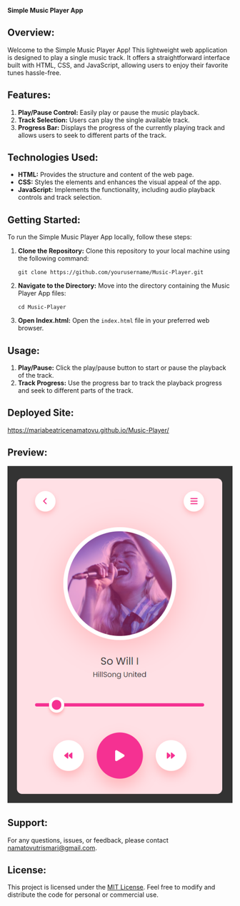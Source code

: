 **Simple Music Player App**

## Overview:
Welcome to the Simple Music Player App! This lightweight web application is designed to play a single music track. It offers a straightforward interface built with HTML, CSS, and JavaScript, allowing users to enjoy their favorite tunes hassle-free.

## Features:
1. **Play/Pause Control:** Easily play or pause the music playback.
2. **Track Selection:** Users can play the single available track.
3. **Progress Bar:** Displays the progress of the currently playing track and allows users to seek to different parts of the track.

## Technologies Used:
- **HTML:** Provides the structure and content of the web page.
- **CSS:** Styles the elements and enhances the visual appeal of the app.
- **JavaScript:** Implements the functionality, including audio playback controls and track selection.

## Getting Started:
To run the Simple Music Player App locally, follow these steps:

1. **Clone the Repository:** Clone this repository to your local machine using the following command:
   ```
   git clone https://github.com/yourusername/Music-Player.git
   ```

2. **Navigate to the Directory:** Move into the directory containing the Music Player App files:
   ```
   cd Music-Player
   ```

3. **Open Index.html:** Open the `index.html` file in your preferred web browser.

## Usage:
1. **Play/Pause:** Click the play/pause button to start or pause the playback of the track.
2. **Track Progress:** Use the progress bar to track the playback progress and seek to different parts of the track.

## Deployed Site:
https://mariabeatricenamatovu.github.io/Music-Player/

## Preview:
![Music Player App Preview](preview.png)

## Support:
For any questions, issues, or feedback, please contact namatovutrismari@gmail.com.

## License:
This project is licensed under the [MIT License](LICENSE). Feel free to modify and distribute the code for personal or commercial use.

